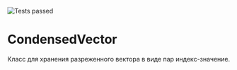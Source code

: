 ![Tests passed](https://github.com/FinemechanicPub/CondensedVector/actions/workflows/msbuild.yml/badge.svg)
# CondensedVector
Класс для хранения разреженного вектора в виде пар индекс-значение.
